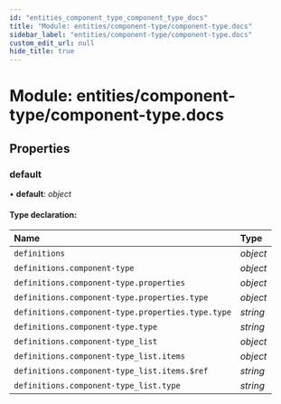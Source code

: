 ```yaml
---
id: "entities_component_type_component_type_docs"
title: "Module: entities/component-type/component-type.docs"
sidebar_label: "entities/component-type/component-type.docs"
custom_edit_url: null
hide_title: true
---
```


# Module: entities/component-type/component-type.docs

## Properties

### default

• **default**: *object*

#### Type declaration:

Name | Type |
:------ | :------ |
`definitions` | *object* |
`definitions.component-type` | *object* |
`definitions.component-type.properties` | *object* |
`definitions.component-type.properties.type` | *object* |
`definitions.component-type.properties.type.type` | *string* |
`definitions.component-type.type` | *string* |
`definitions.component-type_list` | *object* |
`definitions.component-type_list.items` | *object* |
`definitions.component-type_list.items.$ref` | *string* |
`definitions.component-type_list.type` | *string* |
